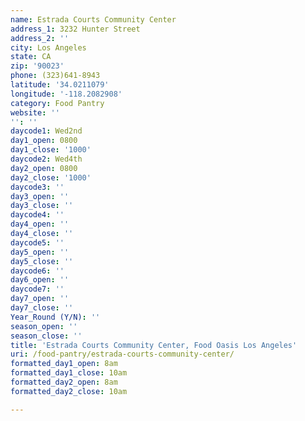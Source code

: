 ```yaml
---
name: Estrada Courts Community Center
address_1: 3232 Hunter Street
address_2: ''
city: Los Angeles
state: CA
zip: '90023'
phone: (323)641-8943
latitude: '34.0211079'
longitude: '-118.2082908'
category: Food Pantry
website: ''
'': ''
daycode1: Wed2nd
day1_open: 0800
day1_close: '1000'
daycode2: Wed4th
day2_open: 0800
day2_close: '1000'
daycode3: ''
day3_open: ''
day3_close: ''
daycode4: ''
day4_open: ''
day4_close: ''
daycode5: ''
day5_open: ''
day5_close: ''
daycode6: ''
day6_open: ''
daycode7: ''
day7_open: ''
day7_close: ''
Year_Round (Y/N): ''
season_open: ''
season_close: ''
title: 'Estrada Courts Community Center, Food Oasis Los Angeles'
uri: /food-pantry/estrada-courts-community-center/
formatted_day1_open: 8am
formatted_day1_close: 10am
formatted_day2_open: 8am
formatted_day2_close: 10am

---
```

